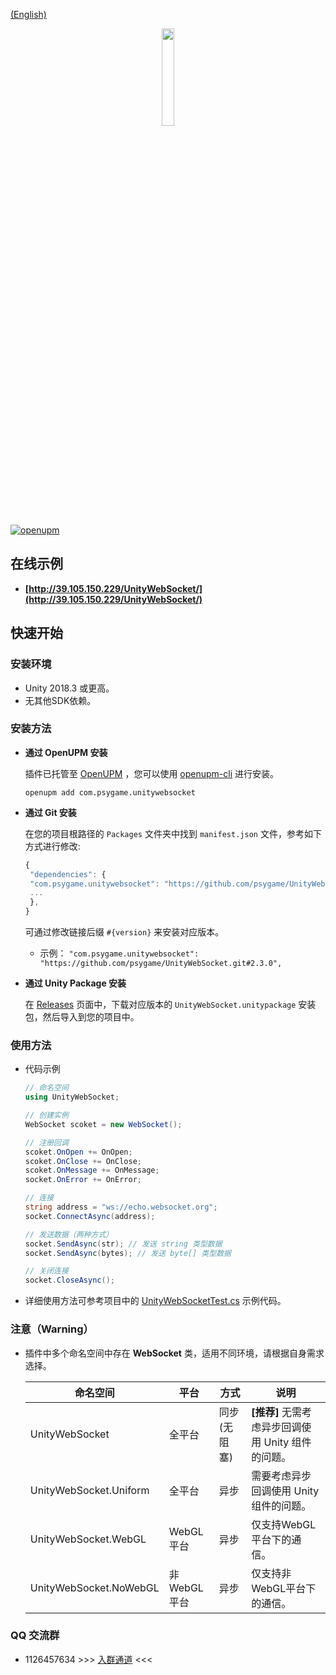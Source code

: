 
[(English)](README_EN.md)

<div align=center>
  <img src="https://s1.ax1x.com/2020/08/21/dYIAQU.png" width=20%/>
</div>

[![openupm](https://img.shields.io/npm/v/com.psygame.unitywebsocket?label=openupm&registry_uri=https://package.openupm.com)](https://openupm.com/packages/com.psygame.unitywebsocket/)

## **在线示例**

- **[http://39.105.150.229/UnityWebSocket/](http://39.105.150.229/UnityWebSocket/)**


## **快速开始**

### **安装环境**

- Unity 2018.3 或更高。
- 无其他SDK依赖。


### **安装方法**

- **通过 OpenUPM 安装**

  插件已托管至 [OpenUPM](https://openupm.com) ，您可以使用 [openupm-cli](https://github.com/openupm/openupm-cli) 进行安装。
  ```
  openupm add com.psygame.unitywebsocket
  ```

- **通过 Git 安装**

  在您的项目根路径的 `Packages` 文件夹中找到 `manifest.json` 文件，参考如下方式进行修改:
  ```js
  {
   "dependencies": {
   "com.psygame.unitywebsocket": "https://github.com/psygame/UnityWebSocket.git",
   ...
   },
  }
  ```

  可通过修改链接后缀 `#{version}` 来安装对应版本。
  * 示例： `"com.psygame.unitywebsocket": "https://github.com/psygame/UnityWebSocket.git#2.3.0",`


- **通过 Unity Package 安装**

  在 [Releases](https://github.com/psygame/UnityWebSocket/releases) 页面中，下载对应版本的 `UnityWebSocket.unitypackage` 安装包，然后导入到您的项目中。


### **使用方法**

- 代码示例

  ```csharp
  // 命名空间
  using UnityWebSocket;

  // 创建实例
  WebSocket scoket = new WebSocket();

  // 注册回调
  scoket.OnOpen += OnOpen;
  scoket.OnClose += OnClose;
  scoket.OnMessage += OnMessage;
  socket.OnError += OnError;

  // 连接
  string address = "ws://echo.websocket.org";
  socket.ConnectAsync(address);

  // 发送数据（两种方式）
  socket.SendAsync(str); // 发送 string 类型数据
  socket.SendAsync(bytes); // 发送 byte[] 类型数据

  // 关闭连接
  socket.CloseAsync();
  ```

- 详细使用方法可参考项目中的 [UnityWebSocketTest.cs](Tests/UnityWebSocketTest.cs) 示例代码。


### **注意（Warning）**

- 插件中多个命名空间中存在 **WebSocket** 类，适用不同环境，请根据自身需求选择。

  命名空间 | 平台 | 方式 |  说明  
  -|-|-|-
  UnityWebSocket | 全平台 | 同步(无阻塞) | **[推荐]** 无需考虑异步回调使用 Unity 组件的问题。
  UnityWebSocket.Uniform | 全平台 | 异步 | 需要考虑异步回调使用 Unity 组件的问题。
  UnityWebSocket.WebGL | WebGL平台 | 异步 | 仅支持WebGL平台下的通信。
  UnityWebSocket.NoWebGL | 非WebGL平台 | 异步  | 仅支持非WebGL平台下的通信。

### **QQ 交流群**
- 1126457634 >>> [入群通道](https://qm.qq.com/cgi-bin/qm/qr?k=KcexYJ9aYwogFXbj2aN0XHH5b2G7ICmd) <<<
